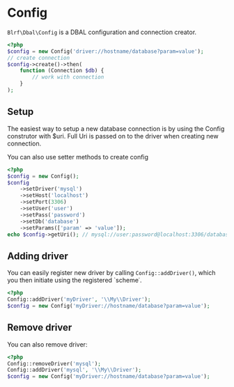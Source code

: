 # Config

`Blrf\Dbal\Config` is a DBAL configuration and connection creator.

```php title="Example"
<?php
$config = new Config('driver://hostname/database?param=value');
// create connection
$config->create()->then(
    function (Connection $db) {
        // work with connection
    }
);
```

## Setup

The easiest way to setup a new database connection is by using the Config construtor with $uri. Full Uri is passed on to the driver when creating new connection.

You can also use setter methods to create config

```php
<?php
$config = new Config();
$config
    ->setDriver('mysql')
    ->setHost('localhost')
    ->setPort(3306)
    ->setUser('user')
    ->setPass('password')
    ->setDb('database')
    ->setParams(['param' => 'value']);
echo $config->getUri(); // mysql://user:password@localhost:3306/database?param=value
```

## Adding driver

You can easily register new driver by calling `Config::addDriver()`, which you then initiate using the registered `scheme˙.

```php title="Add driver"
<?php
Config::addDriver('myDriver', '\\My\\Driver');
$config = new Config('myDriver://hostname/database?param=value');
```

## Remove driver

You can also remove driver:

```php title="Replace mysql driver"
<?php
Config::removeDriver('mysql');
Config::addDriver('mysql', '\\My\\Driver');
$config = new Config('myDriver://hostname/database?param=value');
```
